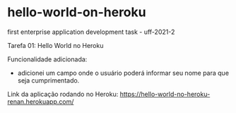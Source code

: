 # hello-world-on-heroku
first enterprise application development task - uff-2021-2

Tarefa 01: Hello World no Heroku

Funcionalidade adicionada: 
- adicionei um campo onde o usuário poderá informar seu nome para que seja cumprimentado.

Link da aplicação rodando no Heroku: 
https://hello-world-no-heroku-renan.herokuapp.com/
